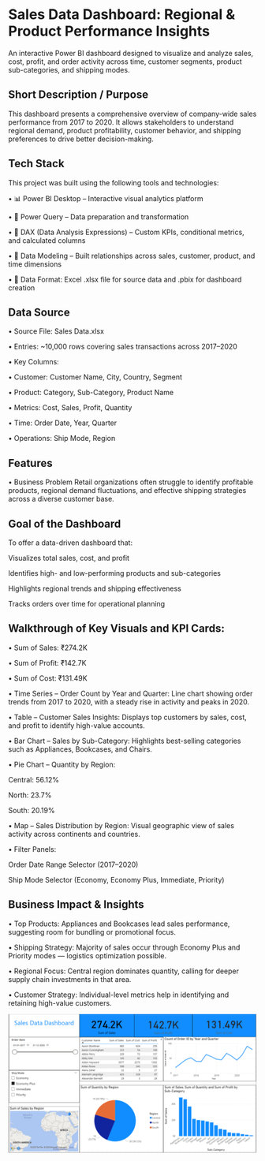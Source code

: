 # Sales Data Dashboard: Regional & Product Performance Insights
An interactive Power BI dashboard designed to visualize and analyze sales, cost, profit, and order activity across time, customer segments, product sub-categories, and shipping modes.

## Short Description / Purpose
This dashboard presents a comprehensive overview of company-wide sales performance from 2017 to 2020. It allows stakeholders to understand regional demand, product profitability, customer behavior, and shipping preferences to drive better decision-making.

## Tech Stack
This project was built using the following tools and technologies:

• 📊 Power BI Desktop – Interactive visual analytics platform

• 🧼 Power Query – Data preparation and transformation

• 🧠 DAX (Data Analysis Expressions) – Custom KPIs, conditional metrics, and calculated columns

• 🔗 Data Modeling – Built relationships across sales, customer, product, and time dimensions

• 📁 Data Format: Excel .xlsx file for source data and .pbix for dashboard creation

## Data Source
• Source File: Sales Data.xlsx

• Entries: ~10,000 rows covering sales transactions across 2017–2020

• Key Columns:

• Customer: Customer Name, City, Country, Segment

• Product: Category, Sub-Category, Product Name

• Metrics: Cost, Sales, Profit, Quantity

• Time: Order Date, Year, Quarter

• Operations: Ship Mode, Region

## Features 
• Business Problem
Retail organizations often struggle to identify profitable products, regional demand fluctuations, and effective shipping strategies across a diverse customer base.

## Goal of the Dashboard
To offer a data-driven dashboard that:

Visualizes total sales, cost, and profit

Identifies high- and low-performing products and sub-categories

Highlights regional trends and shipping effectiveness

Tracks orders over time for operational planning

## Walkthrough of Key Visuals and KPI Cards:

• Sum of Sales: ₹274.2K

• Sum of Profit: ₹142.7K

• Sum of Cost: ₹131.49K

• Time Series – Order Count by Year and Quarter:
Line chart showing order trends from 2017 to 2020, with a steady rise in activity and peaks in 2020.

• Table – Customer Sales Insights:
Displays top customers by sales, cost, and profit to identify high-value accounts.

• Bar Chart – Sales by Sub-Category:
Highlights best-selling categories such as Appliances, Bookcases, and Chairs.

• Pie Chart – Quantity by Region:

Central: 56.12%

North: 23.7%

South: 20.19%

• Map – Sales Distribution by Region:
  Visual geographic view of sales activity across continents and countries.

• Filter Panels:

 Order Date Range Selector (2017–2020)

 Ship Mode Selector (Economy, Economy Plus, Immediate, Priority)

## Business Impact & Insights
• Top Products: Appliances and Bookcases lead sales performance, suggesting room for bundling or promotional focus.

• Shipping Strategy: Majority of sales occur through Economy Plus and Priority modes — logistics optimization possible.

• Regional Focus: Central region dominates quantity, calling for deeper supply chain investments in that area.

• Customer Strategy: Individual-level metrics help in identifying and retaining high-value customers.


![Dashboard]( https://github.com/LakshmiKopparthi/Sales-Dataset-Analysis-through-Powerbi/blob/main/Sales%20Data%20Dashboard.png)








